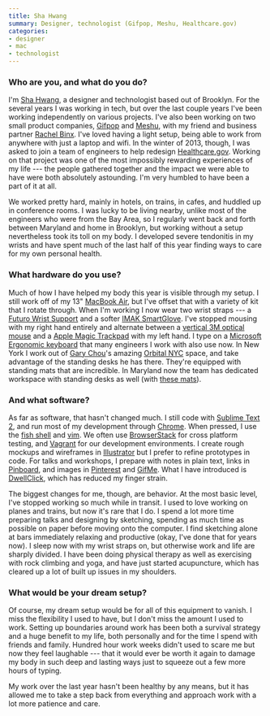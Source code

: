 ```yaml
---
title: Sha Hwang
summary: Designer, technologist (Gifpop, Meshu, Healthcare.gov)
categories:
- designer
- mac
- technologist
---
```


### Who are you, and what do you do?

I'm [Sha Hwang](http://postarchitectural.com/ "Sha's website."), a designer and technologist based out of Brooklyn. For the several years I was working in tech, but over the last couple years I've been working independently on various projects. I've also been working on two small product companies, [Gifpop](http://gifpop.io/ "A service for turning GIFs into prints.") and [Meshu](http://meshu.io/ "A service for making map-based jewelery."), with my friend and business partner [Rachel Binx](http://rachel.binx.usesthis.com/ "Rachel's interview."). I've loved having a light setup, being able to work from anywhere with just a laptop and wifi. In the winter of 2013, though, I was asked to join a team of engineers to help redesign [Healthcare.gov](https://www.healthcare.gov/ "The Affordable Care Act website."). Working on that project was one of the most impossibly rewarding experiences of my life --- the people gathered together and the impact we were able to have were both absolutely astounding. I'm very humbled to have been a part of it at all. 

We worked pretty hard, mainly in hotels, on trains, in cafes, and huddled up in conference rooms. I was lucky to be living nearby, unlike most of the engineers who were from the Bay Area, so I regularly went back and forth between Maryland and home in Brooklyn, but working without a setup nevertheless took its toll on my body. I developed severe tendonitis in my wrists and have spent much of the last half of this year finding ways to care for my own personal health.

### What hardware do you use?

Much of how I have helped my body this year is visible through my setup. I still work off of my 13" [MacBook Air][macbook-air], but I've offset that with a variety of kit that I rotate through. When I'm working I now wear two wrist straps --- a [Futuro Wrist Support][energizing-wrist-support] and a softer [IMAK SmartGlove][smartglove]. I've stopped mousing with my right hand entirely and alternate between a [vertical 3M optical mouse][wired-ergonomic-mouse-small] and a [Apple Magic Trackpad][magic-trackpad] with my left hand. I type on a [Microsoft Ergonomic keyboard][sculpt-ergonomic-keyboard] that many engineers I work with also use now. In New York I work out of [Gary Chou](https://twitter.com/garychou "Gary's Twitter account.")'s amazing [Orbital NYC](http://orbitalnyc.com/ "A co-working space in New York.") space, and take advantage of the standing desks he has there. They're equipped with standing mats that are incredible. In Maryland now the team has dedicated workspace with standing desks as well (with [these mats][cumuluspro]). 

### And what software?

As far as software, that hasn't changed much. I still code with [Sublime Text 2][sublime-text], and run most of my development through [Chrome][]. When pressed, I use the [fish shell][fish] and [vim][]. We often use [BrowserStack][] for cross platform testing, and [Vagrant][] for our development environments. I create rough mockups and wireframes in [Illustrator][] but I prefer to refine prototypes in code. For talks and workshops, I prepare with notes in plain text, links in [Pinboard][], and images in [Pinterest][] and [GifMe][]. What I have introduced is [DwellClick][], which has reduced my finger strain.

The biggest changes for me, though, are behavior. At the most basic level, I've stopped working so much while in transit. I used to love working on planes and trains, but now it's rare that I do. I spend a lot more time preparing talks and designing by sketching, spending as much time as possible on paper before moving onto the computer. I find sketching alone at bars immediately relaxing and productive (okay, I've done that for years now). I sleep now with my wrist straps on, but otherwise work and life are sharply divided. I have been doing physical therapy as well as exercising with rock climbing and yoga, and have just started acupuncture, which has cleared up a lot of built up issues in my shoulders.

### What would be your dream setup?

Of course, my dream setup would be for all of this equipment to vanish. I miss the flexibility I used to have, but I don't miss the amount I used to work. Setting up boundaries around work has been both a survival strategy and a huge benefit to my life, both personally and for the time I spend with friends and family. Hundred hour work weeks didn't used to scare me but now they feel laughable --- that it would ever be worth it again to damage my body in such deep and lasting ways just to squeeze out a few more hours of typing.

My work over the last year hasn't been healthy by any means, but it has allowed me to take a step back from everything and approach work with a lot more patience and care.

[browserstack]: https://www.browserstack.com/ "A service for testing a site live across a multitude of browsers."
[chrome]: https://www.google.com/intl/en/chrome/browser/ "A WebKit-based browser, where each tab runs in its own thread."
[cumuluspro]: https://imprintmats.com/cumuluspro-anti-fatigue-mat-perfect-for-standing-desks/ "Anti-fatigue standing mats."
[dwellclick]: https://pilotmoon.com/dwellclick/ "Mac software that clicks the mouse for you."
[energizing-wrist-support]: https://www.amazon.com/Futuro-Energizing-Wrist-Support-Small/dp/B0026RHGA2/ "A wrist brace."
[fish]: http://fishshell.com/ "A command-line shell."
[gifme]: http://gifme.io/ "A GIF-storing service/app."
[illustrator]: https://www.adobe.com/products/illustrator.html "A vector graphics editor."
[macbook-air]: https://www.apple.com/macbook-air/ "A very thin laptop."
[magic-trackpad]: https://en.wikipedia.org/wiki/Magic_Trackpad "A trackpad for desktop machines."
[pinboard]: http://pinboard.in/ "A bookmarking web service."
[pinterest]: https://www.pinterest.com/ "An online 'pinboard' service."
[sculpt-ergonomic-keyboard]: http://www.microsoft.com/hardware/en-us/b/sculpt-ergonomic-keyboard-for-business/5KV-00001 "An ergonomic keyboard."
[smartglove]: https://www.amazon.com/gp/product/B005THDUE2/ "A wrist wrap."
[sublime-text]: http://www.sublimetext.com/ "A coder's text editor."
[vagrant]: https://www.vagrantup.com/ "Software for building and installing virtual dev environments."
[vim]: https://www.vim.org/ "A command-line text editor."
[wired-ergonomic-mouse-small]: https://www.amazon.com/3M-Ergonomic-Optical-Compatible-EM500GPS/dp/B000F2BP7U "A vertical mouse"
